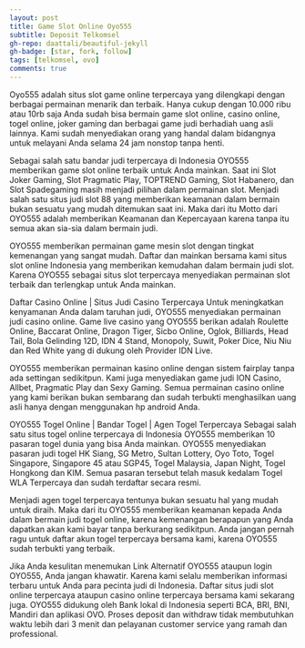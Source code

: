 ```yaml
---
layout: post
title: Game Slot Online Oyo555
subtitle: Deposit Telkomsel
gh-repo: daattali/beautiful-jekyll
gh-badge: [star, fork, follow]
tags: [telkomsel, ovo]
comments: true
---
```


Oyo555 adalah situs slot game online terpercaya yang dilengkapi dengan berbagai permainan menarik dan terbaik. Hanya cukup dengan 10.000 ribu atau 10rb saja Anda sudah bisa bermain game slot online, casino online, togel online, joker gaming dan berbagai game judi berhadiah uang asli lainnya. Kami sudah menyediakan orang yang handal dalam bidangnya untuk melayani Anda selama 24 jam nonstop tanpa henti.

Sebagai salah satu bandar judi terpercaya di Indonesia OYO555 memberikan game slot online terbaik untuk Anda mainkan. Saat ini Slot Joker Gaming, Slot Pragmatic Play, TOPTREND Gaming, Slot Habanero, dan Slot Spadegaming masih menjadi pilihan dalam permainan slot. Menjadi salah satu situs judi slot 88 yang memberikan keamanan dalam bermain bukan sesuatu yang mudah ditemukan saat ini. Maka dari itu Motto dari OYO555 adalah memberikan Keamanan dan Kepercayaan karena tanpa itu semua akan sia-sia dalam bermain judi.

OYO555 memberikan permainan game mesin slot dengan tingkat kemenangan yang sangat mudah. Daftar dan mainkan bersama kami situs slot online Indonesia yang memberikan kemudahan dalam bermain judi slot. Karena OYO555 sebagai situs slot terpercaya menyediakan permainan slot terbaik dan terlengkap untuk Anda mainkan.

Daftar Casino Online | Situs Judi Casino Terpercaya
Untuk meningkatkan kenyamanan Anda dalam taruhan judi, OYO555 menyediakan permainan judi casino online. Game live casino yang OYO555 berikan adalah Roulette Online, Baccarat Online, Dragon Tiger, Sicbo Online, Oglok, Billiards, Head Tail, Bola Gelinding 12D, IDN 4 Stand, Monopoly, Suwit, Poker Dice, Niu Niu dan Red White yang di dukung oleh Provider IDN Live.

OYO555 memberikan permainan kasino online dengan sistem fairplay tanpa ada settingan sedikitpun. Kami juga menyediakan game judi ION Casino, Allbet, Pragmatic Play dan Sexy Gaming. Semua permainan casino online yang kami berikan bukan sembarang dan sudah terbukti menghasilkan uang asli hanya dengan menggunakan hp android Anda.

OYO555 Togel Online | Bandar Togel | Agen Togel Terpercaya
Sebagai salah satu situs togel online terpercaya di Indonesia OYO555 memberikan 10 pasaran togel dunia yang bisa Anda mainkan. OYO555 menyediakan pasaran judi togel HK Siang, SG Metro, Sultan Lottery, Oyo Toto, Togel Singapore, Singapore 45 atau SGP45, Togel Malaysia, Japan Night, Togel Hongkong dan KIM. Semua pasaran tersebut telah masuk kedalam Togel WLA Terpercaya dan sudah terdaftar secara resmi.

Menjadi agen togel terpercaya tentunya bukan sesuatu hal yang mudah untuk diraih. Maka dari itu OYO555 memberikan keamanan kepada Anda dalam bermain judi togel online, karena kemenangan berapapun yang Anda dapatkan akan kami bayar tanpa berkurang sedikitpun. Anda jangan pernah ragu untuk daftar akun togel terpercaya bersama kami, karena OYO555 sudah terbukti yang terbaik.

Jika Anda kesulitan menemukan Link Alternatif OYO555 ataupun login OYO555, Anda jangan khawatir. Karena kami selalu memberikan informasi terbaru untuk Anda para pecinta judi di Indonesia. Daftar situs judi slot online terpercaya ataupun casino online terpercaya bersama kami sekarang juga. OYO555 didukung oleh Bank lokal di Indonesia seperti BCA, BRI, BNI, Mandiri dan aplikasi OVO. Proses deposit dan withdraw tidak membutuhkan waktu lebih dari 3 menit dan pelayanan customer service yang ramah dan professional. 
